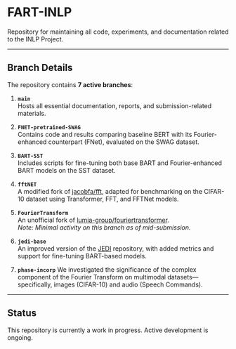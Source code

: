 # FART-INLP  
Repository for maintaining all code, experiments, and documentation related to the INLP Project.

---

## Branch Details

The repository contains **7 active branches**:

1. **`main`**  
   Hosts all essential documentation, reports, and submission-related materials.

2. **`FNET-pretrained-SWAG`**  
   Contains code and results comparing baseline BERT with its Fourier-enhanced counterpart (FNet), evaluated on the SWAG dataset.

3. **`BART-SST`**  
   Includes scripts for fine-tuning both base BART and Fourier-enhanced BART models on the SST dataset.

4. **`fftNET`**  
   A modified fork of [jacobfa/fft](https://github.com/jacobfa/fft), adapted for benchmarking on the CIFAR-10 dataset using Transformer, FFT, and FFTNet models.

5. **`FourierTransform`**  
   An unofficial fork of [lumia-group/fouriertransformer](https://github.com/lumia-group/fouriertransformer).  
   _Note: Minimal activity on this branch as of mid-submission._

6. **`jedi-base`**  
   An improved version of the [JEDI](https://github.com/Willy-Chan/JEDI) repository, with added metrics and support for fine-tuning BART-based models.

7. **`phase-incorp`**
 We investigated the significance of the complex component of the Fourier Transform on multimodal datasets—specifically, images (CIFAR-10) and audio (Speech Commands).

---

## Status

This repository is currently a work in progress. Active development is ongoing.
